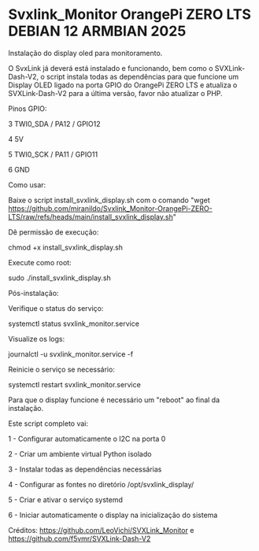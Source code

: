 # Svxlink_Monitor OrangePi ZERO LTS DEBIAN 12 ARMBIAN 2025
Instalação do display oled para monitoramento.

O SvxLink já deverá está instalado e funcionando, bem como o SVXLink-Dash-V2, o script instala todas as dependências para que funcione um Display OLED ligado na porta GPIO do OrangePi ZERO LTS e atualiza o SVXLink-Dash-V2 para a última versão, favor não atualizar o PHP.

Pinos GPIO:

3 TWI0_SDA / PA12 / GPIO12

4 5V

5 TWI0_SCK / PA11 / GPIO11

6 GND

Como usar:

Baixe o script install_svxlink_display.sh com o comando "wget https://github.com/miranildo/Svxlink_Monitor-OrangePi-ZERO-LTS/raw/refs/heads/main/install_svxlink_display.sh"

Dê permissão de execução:

chmod +x install_svxlink_display.sh

Execute como root:

sudo ./install_svxlink_display.sh

Pós-instalação:

Verifique o status do serviço:

systemctl status svxlink_monitor.service

Visualize os logs:

journalctl -u svxlink_monitor.service -f

Reinicie o serviço se necessário:

systemctl restart svxlink_monitor.service

Para que o display funcione é necessário um "reboot" ao final da instalação.

Este script completo vai:

1 - Configurar automaticamente o I2C na porta 0

2 - Criar um ambiente virtual Python isolado

3 - Instalar todas as dependências necessárias

4 - Configurar as fontes no diretório /opt/svxlink_display/

5 - Criar e ativar o serviço systemd

6 - Iniciar automaticamente o display na inicialização do sistema

Créditos: https://github.com/LeoVichi/SVXLink_Monitor
          e https://github.com/f5vmr/SVXLink-Dash-V2

